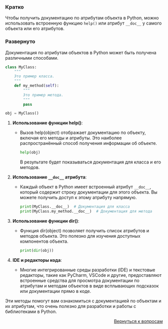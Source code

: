 ### Кратко

Чтобы получить документацию по атрибутам объекта в Python, можно использовать встроенную функцию `help()` или
атрибут `__doc__` у самого объекта или его атрибутов.

### Развернуто

Документация по атрибутам объектов в Python может быть получена различными способами.

```python
class MyClass:
    """
    Это пример класса.
    """
    def my_method(self):
        """
        Это пример метода.
        """
        pass

obj = MyClass()
```

1. **Использование функции help()**:
    
    - Вызов help(object) отображает документацию по объекту, включая его методы и атрибуты. Это наиболее
      распространённый способ получения информации об объекте.
      
      ```python
      help(obj)
      ```
      В результате будет показываться документация для класса и его методов.

2. **Использование `__doc__` атрибута**:
    
    - Каждый объект в Python имеет встроенный атрибут `__doc__`, который содержит строку документации для этого объекта.
      Вы можете получить доступ к этому атрибуту напрямую.
      
      ```python
      print(MyClass.__doc__)  # Документация для класса
      print(MyClass.my_method.__doc__)  # Документация для метода
      ```

3. **Использование функции dir()**:
    
    - Функция dir(object) позволяет получить список атрибутов и методов объекта. Это полезно для изучения доступных
      компонентов объекта.
      
      ```python
      print(dir(obj))
      ```

4. **IDE и редакторы кода**:

    - Многие интегрированные среды разработки (IDE) и текстовые редакторы, такие как PyCharm, VSCode и другие,
      предоставляют встроенные средства для просмотра документации по атрибутам и методам объектов в виде всплывающих
      подсказок или документации прямо в коде.

Эти методы помогут вам ознакомиться с документацией по объектам и их атрибутам, что очень полезно для разработки и
работы с библиотеками в Python.

<div align="right">

[Вернуться к вопросам](../Вопросы.md)

</div>

